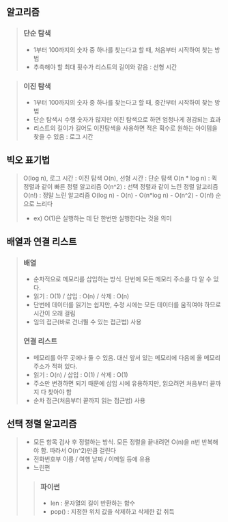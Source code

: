 ## 알고리즘
> ### 단순 탐색
>   * 1부터 100까지의 숫자 중 하나를 찾는다고 할 때, 처음부터 시작하여 찾는 방법
>   * 추측해야 할 최대 횟수가 리스트의 길이와 같음 : 선형 시간

> ### 이진 탐색
>   * 1부터 100까지의 숫자 중 하나를 찾는다고 할 때, 중간부터 시작하여 찾는 방법
>   * 단순 탐색시 수행 숫자가 많지만 이진 탐색으로 하면 엄청나게 경감되는 효과
>   * 리스트의 길이가 길어도 이진탐색을 사용하면 적은 획수로 원하는 아이템을 찾을 수 있음 : 로그 시간

## 빅오 표기법
>   O(log n), 로그 시간 : 이진 탐색
>   O(n), 선형 시간 : 단순 탐색
>   O(n * log n) : 퀵 정렬과 같이 빠른 정렬 알고리즘
>   O(n^2) : 선택 정렬과 같이 느린 정렬 알고리즘
>   O(n!) : 정말 느린 알고리즘
>   O(log n) - O(n) - O(n*log n) - O(n^2) - O(n!) 순으로 느리다
>   - ex) O(1)은 실행하는 데 단 한번만 실행한다는 것을 의미

## 배열과 연결 리스트
>   ### 배열
>   - 순차적으로 메모리를 삽입하는 방식. 단번에 모든 메모리 주소를 다 알 수 있다.
>   - 읽기 : O(1) / 삽입 : O(n) / 삭제 : O(n)
>   - 단번에 데이터를 읽기는 쉽지만, 수정 시에는 모든 데이터를 움직여야 하므로 시간이 오래 걸림
>   - 임의 접근(바로 건너뛸 수 있는 접근법) 사용
>   ### 연결 리스트
>   - 메모리를 아무 곳에나 둘 수 있음. 대신 앞서 있는 메모리에 다음에 올 메모리 주소가 적혀 있다.
>   - 읽기 : O(n) / 삽입 : O(1) / 삭제 : O(1)
>   - 주소만 변경하면 되기 때문에 삽입 시에 유용하지만, 읽으려면 처음부터 끝까지 다 찾아야 함
>   - 순차 접근(처음부터 끝까지 읽는 접근법) 사용

## 선택 정렬 알고리즘
>   - 모든 항목 검사 후 정렬하는 방식. 모든 정렬을 끝내려면 O(n)을 n번 반복해야 함. 따라서 O(n^2)만큼 걸린다
>   - 전화번호부 이름 / 여행 날짜 / 이메일 등에 유용
>   - 느린편
>   >   ### 파이썬
>   >   * len : 문자열의 길이 반환하는 함수
>   >   * pop() : 지정한 위치 값을 삭제하고 삭제한 값 취득
